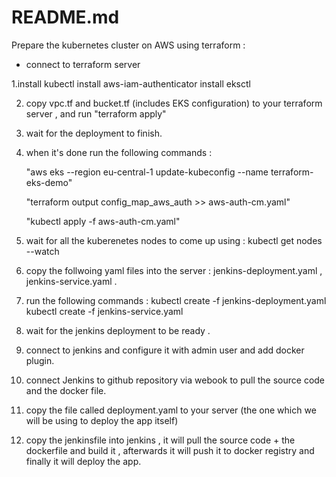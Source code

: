 # README.md

Prepare the kubernetes cluster on AWS using terraform : 

 - connect to terraform server

1.install kubectl
  install aws-iam-authenticator
  install eksctl
  
2. copy vpc.tf and bucket.tf (includes EKS configuration) to your terraform server , and run "terraform apply"

3. wait for the deployment to finish.

4. when it's done run the following commands : 
    
      "aws eks --region eu-central-1 update-kubeconfig --name terraform-eks-demo"
  
      "terraform output config_map_aws_auth >> aws-auth-cm.yaml"
      
      "kubectl apply -f aws-auth-cm.yaml"
      
5. wait for all the kuberenetes nodes to come up using : kubectl get nodes --watch

6. copy the follwoing yaml files into the server : jenkins-deployment.yaml , jenkins-service.yaml .

7. run the following commands : 
  kubectl create -f jenkins-deployment.yaml
  kubectl create -f jenkins-service.yaml
  
8. wait for the jenkins deployment to be ready .

9. connect to jenkins and configure it with admin user and add docker plugin.

10. connect Jenkins to github repository via webook to pull the source code and the docker file.

11. copy the file called deployment.yaml to your server (the one which we will be using to deploy the app itself)

12. copy the jenkinsfile into jenkins , it will pull the source code + the dockerfile and build it , afterwards it will push it to     docker registry and finally it will deploy the app.



